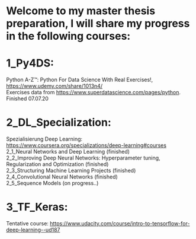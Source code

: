 # Welcome to my master thesis preparation, I will share my progress in the following courses: 
# 1_Py4DS: 
Python A-Z™: Python For Data Science With Real Exercises!, https://www.udemy.com/share/1013n4/ \
Exercises data from https://www.superdatascience.com/pages/python. 
Finished 07.07.20

# 2_DL_Specialization: 
Spezialisierung Deep Learning: https://www.coursera.org/specializations/deep-learning#courses \
  2_1_Neural Networks and Deep Learning (finished) \
  2_2_Improving Deep Neural Networks: Hyperparameter tuning, Regularization and Optimization (finished) \
  2_3_Structuring Machine Learning Projects (finished) \
  2_4_Convolutional Neural Networks (finished) \
  2_5_Sequence Models (on progress..)



# 3_TF_Keras: 
Tentative course: https://www.udacity.com/course/intro-to-tensorflow-for-deep-learning--ud187
